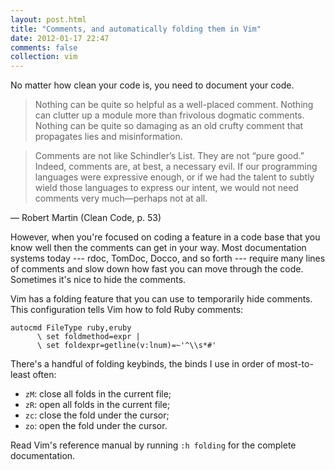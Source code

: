```yaml
---
layout: post.html
title: "Comments, and automatically folding them in Vim"
date: 2012-01-17 22:47
comments: false
collection: vim
---
```


No matter how clean your code is, you need to document your code.

> Nothing can be quite so helpful as a well-placed comment. Nothing can clutter up a module more than frivolous dogmatic comments. Nothing can be quite so damaging as an old crufty comment that propagates lies and misinformation.

> Comments are not like Schindler’s List. They are not “pure good.” Indeed, comments are, at best, a necessary evil. If our programming languages were expressive enough, or if we had the talent to subtly wield those languages to express our intent, we would not need
comments very much—perhaps not at all.

— Robert Martin (Clean Code, p. 53)

However, when you're focused on coding a feature in a code base that you know well then the comments
can get in your way. Most documentation systems today --- rdoc, TomDoc, Docco, and so forth ---
require many lines of comments and slow down how fast you can move through the code. Sometimes it's nice to hide the comments.

Vim has a folding feature that you can use to temporarily hide comments. This configuration tells Vim how to fold Ruby comments:

``` vim
autocmd FileType ruby,eruby
      \ set foldmethod=expr |
      \ set foldexpr=getline(v:lnum)=~'^\\s*#'
```

There's a handful of folding keybinds, the binds I use in order of most-to-least often:

- `zM`: close all folds in the current file;
- `zR`: open all folds in the current file;
- `zc`: close the fold under the cursor;
- `zo`: open the fold under the cursor.

Read Vim's reference manual by running `:h folding` for the complete documentation.
